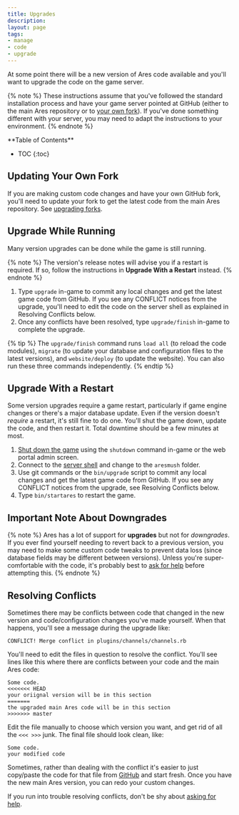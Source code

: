 ```yaml
---
title: Upgrades
description:
layout: page
tags: 
- manage
- code
- upgrade
---
```


At some point there will be a new version of Ares code available and you'll want to upgrade the code on the game server.

{% note %} 
These instructions assume that you've followed the standard installation process and have your game server pointed at GitHub (either to the main Ares repository or to [your own fork](/tutorials/code/git.html)).  If you've done something different with your server, you may need to adapt the instructions to your environment.
{% endnote %}
 
<div id="inline_toc" markdown="1">
**Table of Contents**

* TOC
{:toc}
</div>

## Updating Your Own Fork

If you are making custom code changes and have your own GitHub fork, you'll need to update your fork to get the latest code from the main Ares repository. See [upgrading forks](/tutorials/code/git.html#upgrade).

## Upgrade While Running

Many version upgrades can be done while the game is still running.

{% note %} 
The version's release notes will advise you if a restart is required.  If so, follow the instructions in **Upgrade With a Restart** instead.
{% endnote %}

1. Type `upgrade` in-game to commit any local changes and get the latest game code from GitHub.  If you see any CONFLICT notices from the upgrade, you'll need to edit the code on the server shell as explained in Resolving Conflicts below.
2. Once any conflicts have been resolved, type `upgrade/finish` in-game to complete the upgrade.

{% tip %}
The `upgrade/finish` command runs `load all` (to reload the code modules), `migrate` (to update your database and configuration files to the latest versions), and `website/deploy` (to update the website).  You can also run these three commands independently.
{% endtip %}

## Upgrade With a Restart

Some version upgrades require a game restart, particularly if game engine changes or there's a major database update.  Even if the version doesn't *require* a restart, it's still fine to do one.  You'll shut the game down, update the code, and then restart it.  Total downtime should be a few minutes at most.

1. [Shut down the game](/tutorials/manage/shutdown.html) using the `shutdown` command in-game or the web portal admin screen.
2. Connect to the [server shell](/tutorials/install/server-shell.html) and change to the `aresmush` folder.
3. Use git commands or the `bin/upgrade` script to commit any local changes and get the latest game code from GitHub.  If you see any CONFLICT notices from the upgrade, see Resolving Conflicts below.
4. Type `bin/startares` to restart the game.


## Important Note About Downgrades

{% note %} 
Ares has a lot of support for **upgrades** but not for *downgrades*.  If you ever find yourself needing to revert back to a previous version, you may need to make some custom code tweaks to prevent data loss (since database fields may be different between versions).  Unless you're super-comfortable with the code, it's probably best to [ask for help](/feedback.html) before attempting this. 
{% endnote %}


## Resolving Conflicts

Sometimes there may be conflicts between code that changed in the new version and code/configuration changes you've made yourself.  When that happens, you'll see a message during the upgrade like:

    CONFLICT! Merge conflict in plugins/channels/channels.rb

You'll need to edit the files in question to resolve the conflict.  You'll see lines like this where there are conflicts between your code and the main Ares code:

    Some code.
    <<<<<<< HEAD
    your oriignal version will be in this section
    =======
    the upgraded main Ares code will be in this section
    >>>>>>> master

Edit the file manually to choose which version you want, and get rid of all the `<<< >>>` junk.  The final file should look clean, like:

    Some code.
    your modified code

Sometimes, rather than dealing with the conflict it's easier to just copy/paste the code for that file from [GitHub](http://github.com/aresmush/aresmush) and start fresh.  Once you have the new main Ares version, you can redo your custom changes.

If you run into trouble resolving conflicts, don't be shy about [asking for help](/feedback.html).
